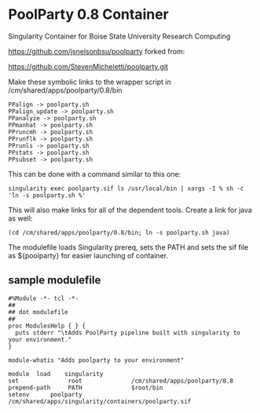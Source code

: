 # PoolParty 0.8 Container
Singularity Container for Boise State University Research Computing

https://github.com/jsnelsonbsu/poolparty forked from:

https://github.com/StevenMicheletti/poolparty.git


Make these symbolic links to the wrapper script in /cm/shared/apps/poolparty/0.8/bin
```
PPalign -> poolparty.sh
PPalign_update -> poolparty.sh
PPanalyze -> poolparty.sh
PPmanhat -> poolparty.sh
PPruncmh -> poolparty.sh
PPrunflk -> poolparty.sh
PPrunls -> poolparty.sh
PPstats -> poolparty.sh
PPsubset -> poolparty.sh
```
This can be done with a command similar to this one:
```
singularity exec poolparty.sif ls /usr/local/bin | xargs -I % sh -c 'ln -s poolparty.sh %'
```
This will also make links for all of the dependent tools. Create a link for java as well:
```
(cd /cm/shared/apps/poolparty/0.8/bin; ln -s poolparty.sh java)
```

The modulefile loads Singularity prereq, sets the PATH and sets the sif file as ${poolparty} for easier launching of container.
## sample modulefile

```
#%Module -*- tcl -*-
##
## dot modulefile
##
proc ModulesHelp { } {
  puts stderr "\tAdds PoolParty pipeline built with singularity to your environment."
}

module-whatis "Adds poolparty to your environment"

module	load	singularity
set              root              /cm/shared/apps/poolparty/0.8
prepend-path     PATH              $root/bin
setenv		poolparty	   /cm/shared/apps/singularity/containers/poolparty.sif
```
